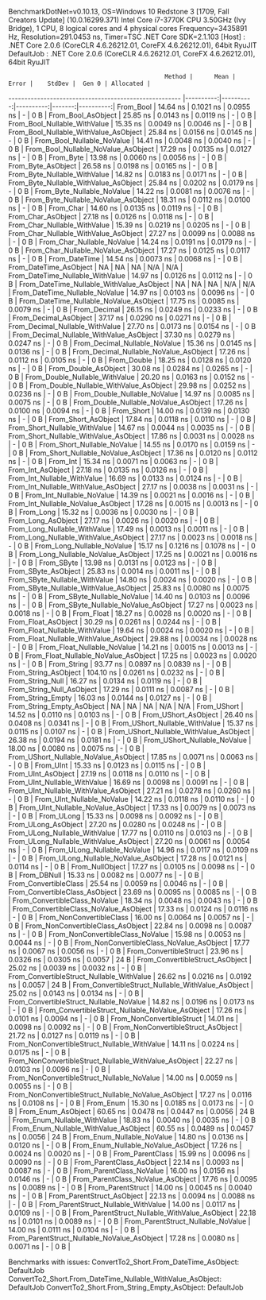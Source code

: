 
BenchmarkDotNet=v0.10.13, OS=Windows 10 Redstone 3 [1709, Fall Creators Update] (10.0.16299.371)
Intel Core i7-3770K CPU 3.50GHz (Ivy Bridge), 1 CPU, 8 logical cores and 4 physical cores
Frequency=3435891 Hz, Resolution=291.0453 ns, Timer=TSC
.NET Core SDK=2.1.103
  [Host]     : .NET Core 2.0.6 (CoreCLR 4.6.26212.01, CoreFX 4.6.26212.01), 64bit RyuJIT
  DefaultJob : .NET Core 2.0.6 (CoreCLR 4.6.26212.01, CoreFX 4.6.26212.01), 64bit RyuJIT


                                                Method |      Mean |     Error |    StdDev |  Gen 0 | Allocated |
------------------------------------------------------ |----------:|----------:|----------:|-------:|----------:|
                                             From_Bool |  14.64 ns | 0.1021 ns | 0.0955 ns |      - |       0 B |
                                    From_Bool_AsObject |  25.85 ns | 0.0143 ns | 0.0119 ns |      - |       0 B |
                          From_Bool_Nullable_WithValue |  15.35 ns | 0.0049 ns | 0.0046 ns |      - |       0 B |
                 From_Bool_Nullable_WithValue_AsObject |  25.84 ns | 0.0156 ns | 0.0145 ns |      - |       0 B |
                            From_Bool_Nullable_NoValue |  14.41 ns | 0.0048 ns | 0.0040 ns |      - |       0 B |
                   From_Bool_Nullable_NoValue_AsObject |  17.29 ns | 0.0135 ns | 0.0127 ns |      - |       0 B |
                                             From_Byte |  13.98 ns | 0.0060 ns | 0.0056 ns |      - |       0 B |
                                    From_Byte_AsObject |  26.58 ns | 0.0198 ns | 0.0165 ns |      - |       0 B |
                          From_Byte_Nullable_WithValue |  14.82 ns | 0.0183 ns | 0.0171 ns |      - |       0 B |
                 From_Byte_Nullable_WithValue_AsObject |  25.84 ns | 0.0202 ns | 0.0179 ns |      - |       0 B |
                            From_Byte_Nullable_NoValue |  14.22 ns | 0.0081 ns | 0.0076 ns |      - |       0 B |
                   From_Byte_Nullable_NoValue_AsObject |  18.31 ns | 0.0112 ns | 0.0100 ns |      - |       0 B |
                                             From_Char |  14.60 ns | 0.0135 ns | 0.0119 ns |      - |       0 B |
                                    From_Char_AsObject |  27.18 ns | 0.0126 ns | 0.0118 ns |      - |       0 B |
                          From_Char_Nullable_WithValue |  15.39 ns | 0.0219 ns | 0.0205 ns |      - |       0 B |
                 From_Char_Nullable_WithValue_AsObject |  27.27 ns | 0.0099 ns | 0.0088 ns |      - |       0 B |
                            From_Char_Nullable_NoValue |  14.24 ns | 0.0191 ns | 0.0179 ns |      - |       0 B |
                   From_Char_Nullable_NoValue_AsObject |  17.27 ns | 0.0125 ns | 0.0117 ns |      - |       0 B |
                                         From_DateTime |  14.54 ns | 0.0073 ns | 0.0068 ns |      - |       0 B |
                                From_DateTime_AsObject |        NA |        NA |        NA |    N/A |       N/A |
                      From_DateTime_Nullable_WithValue |  14.97 ns | 0.0126 ns | 0.0112 ns |      - |       0 B |
             From_DateTime_Nullable_WithValue_AsObject |        NA |        NA |        NA |    N/A |       N/A |
                        From_DateTime_Nullable_NoValue |  14.97 ns | 0.0103 ns | 0.0096 ns |      - |       0 B |
               From_DateTime_Nullable_NoValue_AsObject |  17.75 ns | 0.0085 ns | 0.0079 ns |      - |       0 B |
                                          From_Decimal |  26.15 ns | 0.0249 ns | 0.0233 ns |      - |       0 B |
                                 From_Decimal_AsObject |  37.17 ns | 0.0290 ns | 0.0271 ns |      - |       0 B |
                       From_Decimal_Nullable_WithValue |  27.70 ns | 0.0173 ns | 0.0154 ns |      - |       0 B |
              From_Decimal_Nullable_WithValue_AsObject |  37.30 ns | 0.0279 ns | 0.0247 ns |      - |       0 B |
                         From_Decimal_Nullable_NoValue |  15.36 ns | 0.0145 ns | 0.0136 ns |      - |       0 B |
                From_Decimal_Nullable_NoValue_AsObject |  17.26 ns | 0.0112 ns | 0.0105 ns |      - |       0 B |
                                           From_Double |  18.25 ns | 0.0128 ns | 0.0120 ns |      - |       0 B |
                                  From_Double_AsObject |  30.08 ns | 0.0284 ns | 0.0265 ns |      - |       0 B |
                        From_Double_Nullable_WithValue |  20.20 ns | 0.0163 ns | 0.0152 ns |      - |       0 B |
               From_Double_Nullable_WithValue_AsObject |  29.98 ns | 0.0252 ns | 0.0236 ns |      - |       0 B |
                          From_Double_Nullable_NoValue |  14.97 ns | 0.0085 ns | 0.0075 ns |      - |       0 B |
                 From_Double_Nullable_NoValue_AsObject |  17.26 ns | 0.0100 ns | 0.0094 ns |      - |       0 B |
                                            From_Short |  14.00 ns | 0.0139 ns | 0.0130 ns |      - |       0 B |
                                   From_Short_AsObject |  17.84 ns | 0.0118 ns | 0.0110 ns |      - |       0 B |
                         From_Short_Nullable_WithValue |  14.67 ns | 0.0044 ns | 0.0035 ns |      - |       0 B |
                From_Short_Nullable_WithValue_AsObject |  17.86 ns | 0.0031 ns | 0.0028 ns |      - |       0 B |
                           From_Short_Nullable_NoValue |  14.55 ns | 0.0170 ns | 0.0159 ns |      - |       0 B |
                  From_Short_Nullable_NoValue_AsObject |  17.36 ns | 0.0120 ns | 0.0112 ns |      - |       0 B |
                                              From_Int |  15.34 ns | 0.0071 ns | 0.0063 ns |      - |       0 B |
                                     From_Int_AsObject |  27.18 ns | 0.0135 ns | 0.0126 ns |      - |       0 B |
                           From_Int_Nullable_WithValue |  16.69 ns | 0.0133 ns | 0.0124 ns |      - |       0 B |
                  From_Int_Nullable_WithValue_AsObject |  27.17 ns | 0.0038 ns | 0.0031 ns |      - |       0 B |
                             From_Int_Nullable_NoValue |  14.39 ns | 0.0021 ns | 0.0016 ns |      - |       0 B |
                    From_Int_Nullable_NoValue_AsObject |  17.28 ns | 0.0015 ns | 0.0013 ns |      - |       0 B |
                                             From_Long |  15.32 ns | 0.0036 ns | 0.0030 ns |      - |       0 B |
                                    From_Long_AsObject |  27.17 ns | 0.0026 ns | 0.0020 ns |      - |       0 B |
                          From_Long_Nullable_WithValue |  17.49 ns | 0.0013 ns | 0.0011 ns |      - |       0 B |
                 From_Long_Nullable_WithValue_AsObject |  27.17 ns | 0.0023 ns | 0.0018 ns |      - |       0 B |
                            From_Long_Nullable_NoValue |  15.17 ns | 0.1216 ns | 0.1078 ns |      - |       0 B |
                   From_Long_Nullable_NoValue_AsObject |  17.25 ns | 0.0021 ns | 0.0016 ns |      - |       0 B |
                                            From_SByte |  13.98 ns | 0.0131 ns | 0.0123 ns |      - |       0 B |
                                   From_SByte_AsObject |  25.83 ns | 0.0014 ns | 0.0011 ns |      - |       0 B |
                         From_SByte_Nullable_WithValue |  14.80 ns | 0.0024 ns | 0.0020 ns |      - |       0 B |
                From_SByte_Nullable_WithValue_AsObject |  25.83 ns | 0.0080 ns | 0.0075 ns |      - |       0 B |
                           From_SByte_Nullable_NoValue |  14.40 ns | 0.0103 ns | 0.0096 ns |      - |       0 B |
                  From_SByte_Nullable_NoValue_AsObject |  17.27 ns | 0.0023 ns | 0.0018 ns |      - |       0 B |
                                            From_Float |  18.27 ns | 0.0028 ns | 0.0020 ns |      - |       0 B |
                                   From_Float_AsObject |  30.29 ns | 0.0261 ns | 0.0244 ns |      - |       0 B |
                         From_Float_Nullable_WithValue |  19.64 ns | 0.0024 ns | 0.0020 ns |      - |       0 B |
                From_Float_Nullable_WithValue_AsObject |  29.88 ns | 0.0034 ns | 0.0028 ns |      - |       0 B |
                           From_Float_Nullable_NoValue |  14.21 ns | 0.0015 ns | 0.0013 ns |      - |       0 B |
                  From_Float_Nullable_NoValue_AsObject |  17.25 ns | 0.0023 ns | 0.0020 ns |      - |       0 B |
                                           From_String |  93.77 ns | 0.0897 ns | 0.0839 ns |      - |       0 B |
                                  From_String_AsObject | 104.10 ns | 0.0261 ns | 0.0232 ns |      - |       0 B |
                                      From_String_Null |  16.27 ns | 0.0134 ns | 0.0119 ns |      - |       0 B |
                             From_String_Null_AsObject |  17.29 ns | 0.0111 ns | 0.0087 ns |      - |       0 B |
                                     From_String_Empty |  16.03 ns | 0.0144 ns | 0.0127 ns |      - |       0 B |
                            From_String_Empty_AsObject |        NA |        NA |        NA |    N/A |       N/A |
                                           From_UShort |  14.52 ns | 0.0110 ns | 0.0103 ns |      - |       0 B |
                                  From_UShort_AsObject |  26.40 ns | 0.0408 ns | 0.0341 ns |      - |       0 B |
                        From_UShort_Nullable_WithValue |  15.37 ns | 0.0115 ns | 0.0107 ns |      - |       0 B |
               From_UShort_Nullable_WithValue_AsObject |  26.38 ns | 0.0194 ns | 0.0181 ns |      - |       0 B |
                          From_UShort_Nullable_NoValue |  18.00 ns | 0.0080 ns | 0.0075 ns |      - |       0 B |
                 From_UShort_Nullable_NoValue_AsObject |  17.85 ns | 0.0071 ns | 0.0063 ns |      - |       0 B |
                                             From_UInt |  15.33 ns | 0.0123 ns | 0.0115 ns |      - |       0 B |
                                    From_UInt_AsObject |  27.19 ns | 0.0118 ns | 0.0110 ns |      - |       0 B |
                          From_UInt_Nullable_WithValue |  16.69 ns | 0.0098 ns | 0.0091 ns |      - |       0 B |
                 From_UInt_Nullable_WithValue_AsObject |  27.21 ns | 0.0278 ns | 0.0260 ns |      - |       0 B |
                            From_UInt_Nullable_NoValue |  14.22 ns | 0.0118 ns | 0.0110 ns |      - |       0 B |
                   From_UInt_Nullable_NoValue_AsObject |  17.33 ns | 0.0079 ns | 0.0073 ns |      - |       0 B |
                                            From_ULong |  15.33 ns | 0.0098 ns | 0.0092 ns |      - |       0 B |
                                   From_ULong_AsObject |  27.20 ns | 0.0280 ns | 0.0248 ns |      - |       0 B |
                         From_ULong_Nullable_WithValue |  17.77 ns | 0.0110 ns | 0.0103 ns |      - |       0 B |
                From_ULong_Nullable_WithValue_AsObject |  27.20 ns | 0.0061 ns | 0.0054 ns |      - |       0 B |
                           From_ULong_Nullable_NoValue |  14.96 ns | 0.0117 ns | 0.0109 ns |      - |       0 B |
                  From_ULong_Nullable_NoValue_AsObject |  17.28 ns | 0.0121 ns | 0.0114 ns |      - |       0 B |
                                       From_NullObject |  17.27 ns | 0.0105 ns | 0.0098 ns |      - |       0 B |
                                           From_DBNull |  15.33 ns | 0.0082 ns | 0.0077 ns |      - |       0 B |
                                 From_ConvertibleClass |  25.54 ns | 0.0059 ns | 0.0046 ns |      - |       0 B |
                        From_ConvertibleClass_AsObject |  23.69 ns | 0.0095 ns | 0.0085 ns |      - |       0 B |
                         From_ConvertibleClass_NoValue |  18.34 ns | 0.0048 ns | 0.0043 ns |      - |       0 B |
                From_ConvertibleClass_NoValue_AsObject |  17.33 ns | 0.0124 ns | 0.0116 ns |      - |       0 B |
                              From_NonConvertibleClass |  16.00 ns | 0.0064 ns | 0.0057 ns |      - |       0 B |
                     From_NonConvertibleClass_AsObject |  22.84 ns | 0.0098 ns | 0.0087 ns |      - |       0 B |
                      From_NonConvertibleClass_NoValue |  15.98 ns | 0.0053 ns | 0.0044 ns |      - |       0 B |
             From_NonConvertibleClass_NoValue_AsObject |  17.77 ns | 0.0067 ns | 0.0056 ns |      - |       0 B |
                                From_ConvertibleStruct |  23.96 ns | 0.0326 ns | 0.0305 ns | 0.0057 |      24 B |
                       From_ConvertibleStruct_AsObject |  25.02 ns | 0.0039 ns | 0.0032 ns |      - |       0 B |
             From_ConvertibleStruct_Nullable_WithValue |  26.62 ns | 0.0216 ns | 0.0192 ns | 0.0057 |      24 B |
    From_ConvertibleStruct_Nullable_WithValue_AsObject |  25.02 ns | 0.0143 ns | 0.0134 ns |      - |       0 B |
               From_ConvertibleStruct_Nullable_NoValue |  14.82 ns | 0.0196 ns | 0.0173 ns |      - |       0 B |
      From_ConvertibleStruct_Nullable_NoValue_AsObject |  17.26 ns | 0.0101 ns | 0.0094 ns |      - |       0 B |
                             From_NonConvertibleStruct |  14.01 ns | 0.0098 ns | 0.0092 ns |      - |       0 B |
                    From_NonConvertibleStruct_AsObject |  21.72 ns | 0.0127 ns | 0.0119 ns |      - |       0 B |
          From_NonConvertibleStruct_Nullable_WithValue |  14.11 ns | 0.0224 ns | 0.0175 ns |      - |       0 B |
 From_NonConvertibleStruct_Nullable_WithValue_AsObject |  22.27 ns | 0.0103 ns | 0.0096 ns |      - |       0 B |
            From_NonConvertibleStruct_Nullable_NoValue |  14.00 ns | 0.0059 ns | 0.0055 ns |      - |       0 B |
   From_NonConvertibleStruct_Nullable_NoValue_AsObject |  17.27 ns | 0.0116 ns | 0.0108 ns |      - |       0 B |
                                             From_Enum |  15.30 ns | 0.0185 ns | 0.0173 ns |      - |       0 B |
                                    From_Enum_AsObject |  60.65 ns | 0.0478 ns | 0.0447 ns | 0.0056 |      24 B |
                          From_Enum_Nullable_WithValue |  18.83 ns | 0.0040 ns | 0.0035 ns |      - |       0 B |
                 From_Enum_Nullable_WithValue_AsObject |  60.55 ns | 0.0489 ns | 0.0457 ns | 0.0056 |      24 B |
                            From_Enum_Nullable_NoValue |  14.80 ns | 0.0136 ns | 0.0120 ns |      - |       0 B |
                   From_Enum_Nullable_NoValue_AsObject |  17.26 ns | 0.0024 ns | 0.0020 ns |      - |       0 B |
                                      From_ParentClass |  15.99 ns | 0.0096 ns | 0.0090 ns |      - |       0 B |
                             From_ParentClass_AsObject |  22.14 ns | 0.0093 ns | 0.0087 ns |      - |       0 B |
                              From_ParentClass_NoValue |  16.00 ns | 0.0156 ns | 0.0146 ns |      - |       0 B |
                     From_ParentClass_NoValue_AsObject |  17.76 ns | 0.0095 ns | 0.0089 ns |      - |       0 B |
                                     From_ParentStruct |  14.00 ns | 0.0045 ns | 0.0040 ns |      - |       0 B |
                            From_ParentStruct_AsObject |  22.13 ns | 0.0094 ns | 0.0088 ns |      - |       0 B |
                  From_ParentStruct_Nullable_WithValue |  14.00 ns | 0.0117 ns | 0.0109 ns |      - |       0 B |
         From_ParentStruct_Nullable_WithValue_AsObject |  22.18 ns | 0.0101 ns | 0.0089 ns |      - |       0 B |
                    From_ParentStruct_Nullable_NoValue |  14.00 ns | 0.0111 ns | 0.0104 ns |      - |       0 B |
           From_ParentStruct_Nullable_NoValue_AsObject |  17.28 ns | 0.0080 ns | 0.0071 ns |      - |       0 B |

Benchmarks with issues:
  ConvertTo2_Short.From_DateTime_AsObject: DefaultJob
  ConvertTo2_Short.From_DateTime_Nullable_WithValue_AsObject: DefaultJob
  ConvertTo2_Short.From_String_Empty_AsObject: DefaultJob
